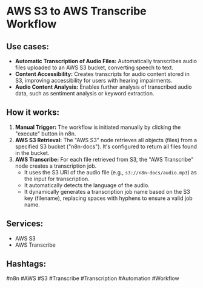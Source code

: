 # AWS S3 to AWS Transcribe Workflow

## Use cases:

*   **Automatic Transcription of Audio Files:** Automatically transcribes audio files uploaded to an AWS S3 bucket, converting speech to text.
*   **Content Accessibility:** Creates transcripts for audio content stored in S3, improving accessibility for users with hearing impairments.
*   **Audio Content Analysis:** Enables further analysis of transcribed audio data, such as sentiment analysis or keyword extraction.

## How it works:

1.  **Manual Trigger:** The workflow is initiated manually by clicking the "execute" button in n8n.
2.  **AWS S3 Retrieval:** The "AWS S3" node retrieves all objects (files) from a specified S3 bucket ("n8n-docs").  It's configured to return all files found in the bucket.
3.  **AWS Transcribe:** For each file retrieved from S3, the "AWS Transcribe" node creates a transcription job.
    *   It uses the S3 URI of the audio file (e.g., `s3://n8n-docs/audio.mp3`) as the input for transcription.
    *   It automatically detects the language of the audio.
    *   It dynamically generates a transcription job name based on the S3 key (filename), replacing spaces with hyphens to ensure a valid job name.

## Services:

*   AWS S3
*   AWS Transcribe

## Hashtags:

#n8n #AWS #S3 #Transcribe #Transcription #Automation #Workflow
